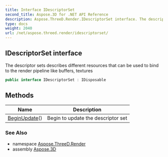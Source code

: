 ```yaml
---
title: Interface IDescriptorSet
second_title: Aspose.3D for .NET API Reference
description: Aspose.ThreeD.Render.IDescriptorSet interface. The descriptor sets describes different resources that can be used to bind to the render pipeline like buffers textures
type: docs
weight: 2040
url: /net/aspose.threed.render/idescriptorset/
---
```

## IDescriptorSet interface

The descriptor sets describes different resources that can be used to bind to the render pipeline like buffers, textures

```csharp
public interface IDescriptorSet : IDisposable
```

## Methods

| Name | Description |
| --- | --- |
| [BeginUpdate](../../aspose.threed.render/idescriptorset/beginupdate/)() | Begin to update the descriptor set |

### See Also

* namespace [Aspose.ThreeD.Render](../../aspose.threed.render/)
* assembly [Aspose.3D](../../)


